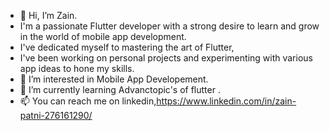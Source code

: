 - 👋 Hi, I’m Zain.
- I'm a passionate Flutter developer with a strong desire to learn and grow in the world of mobile app development.
-  I've dedicated myself to mastering the art of Flutter,
- I've been working on personal projects and experimenting with various app ideas to hone my skills.
- 👀 I’m interested in Mobile App Developement.
- 🌱 I’m currently learning Advanctopic's of flutter .
- 📫 You can reach me on linkedin,https://www.linkedin.com/in/zain-patni-276161290/
